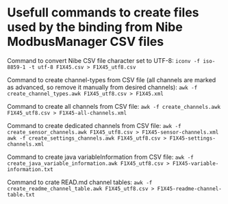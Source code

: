 # Usefull commands to create files used by the binding from Nibe ModbusManager CSV files

Command to convert Nibe CSV file character set to UTF-8:
 ```iconv -f iso-8859-1 -t utf-8 F1X45.csv > F1X45_utf8.csv```

Command to create channel-types from CSV file (all channels are marked as advanced, so remove it manually from desired channels):
```awk -f create_channel_types.awk F1X45_utf8.csv > F1X45.xml```

Command to create all channels from CSV file:
```awk -f create_channels.awk F1X45_utf8.csv > F1X45-all-channels.xml```

Command to create dedicated channels from CSV file:
```awk -f create_sensor_channels.awk F1X45_utf8.csv > F1X45-sensor-channels.xml```
```awk -f create_settings_channels.awk F1X45_utf8.csv > F1X45-settings-channels.xml```

Command to create java variableInformation from CSV file:
```awk -f create_java_variable_information.awk F1X45_utf8.csv > F1X45-variable-information.txt```

Command to crate READ.md channel tables:
```awk -f create_readme_channel_table.awk F1X45_utf8.csv > F1X45-readme-channel-table.txt```
